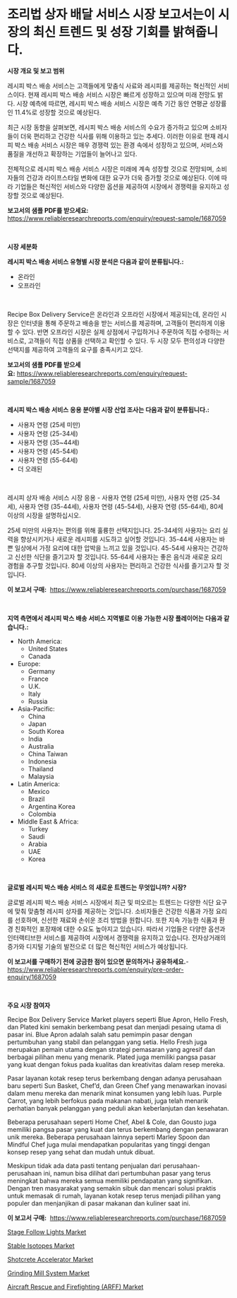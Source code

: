 <p><h1>조리법 상자 배달 서비스 시장 보고서는이 시장의 최신 트렌드 및 성장 기회를 밝혀줍니다.</h1></p><p><strong>시장 개요 및 보고 범위</strong></p>
<p><p>레시피 박스 배송 서비스는 고객들에게 맞춤식 사료와 레시피를 제공하는 혁신적인 서비스이다. 현재 레시피 박스 배송 서비스 시장은 빠르게 성장하고 있으며 미래 전망도 밝다. 시장 예측에 따르면, 레시피 박스 배송 서비스 시장은 예측 기간 동안 연평균 성장률인 11.4%로 성장할 것으로 예상된다. </p><p>최근 시장 동향을 살펴보면, 레시피 박스 배송 서비스의 수요가 증가하고 있으며 소비자들이 더욱 편리하고 건강한 식사를 위해 이용하고 있는 추세다. 이러한 이유로 현재 레시피 박스 배송 서비스 시장은 매우 경쟁력 있는 환경 속에서 성장하고 있으며, 서비스와 품질을 개선하고 확장하는 기업들이 늘어나고 있다.</p><p>전체적으로 레시피 박스 배송 서비스 시장은 미래에 계속 성장할 것으로 전망되며, 소비자들의 건강과 라이프스타일 변화에 대한 요구가 더욱 증가할 것으로 예상된다. 이에 따라 기업들은 혁신적인 서비스와 다양한 옵션을 제공하여 시장에서 경쟁력을 유지하고 성장할 것으로 예상된다.</p></p>
<p><strong>보고서의 샘플 PDF를 받으세요:</strong> <a href="https://www.reliableresearchreports.com/enquiry/request-sample/1687059">https://www.reliableresearchreports.com/enquiry/request-sample/1687059</a></p>
<p>&nbsp;</p>
<p><strong>시장 세분화</strong></p>
<p><strong>레시피 박스 배송 서비스 유형별 시장 분석은 다음과 같이 분류됩니다.:</strong></p>
<p><ul><li>온라인</li><li>오프라인</li></ul></p>
<p>&nbsp;</p>
<p><p>Recipe Box Delivery Service은 온라인과 오프라인 시장에서 제공되는데, 온라인 시장은 인터넷을 통해 주문하고 배송을 받는 서비스를 제공하며, 고객들이 편리하게 이용할 수 있다. 반면 오프라인 시장은 실제 상점에서 구입하거나 주문하여 직접 수령하는 서비스로, 고객들이 직접 상품을 선택하고 확인할 수 있다. 두 시장 모두 편의성과 다양한 선택지를 제공하여 고객들의 요구를 충족시키고 있다.</p></p>
<p><strong>보고서의 샘플 PDF를 받으세요:</strong>&nbsp;<a href="https://www.reliableresearchreports.com/enquiry/request-sample/1687059">https://www.reliableresearchreports.com/enquiry/request-sample/1687059</a></p>
<p>&nbsp;</p>
<p><strong> 레시피 박스 배송 서비스 응용 분야별 시장 산업 조사는 다음과 같이 분류됩니다.:</strong></p>
<p><ul><li>사용자 연령 (25세 미만)</li><li>사용자 연령 (25-34세)</li><li>사용자 연령 (35~44세)</li><li>사용자 연령 (45-54세)</li><li>사용자 연령 (55-64세)</li><li>더 오래된</li></ul></p>
<p>&nbsp;</p>
<p><p>레시피 상자 배송 서비스 시장 응용 - 사용자 연령 (25세 미만), 사용자 연령 (25-34세), 사용자 연령 (35-44세), 사용자 연령 (45-54세), 사용자 연령 (55-64세), 80세 이상의 시장을 설명하십시오.</p><p>25세 미만의 사용자는 편의를 위해 훌륭한 선택지입니다. 25-34세의 사용자는 요리 실력을 향상시키거나 새로운 레시피를 시도하고 싶어할 것입니다. 35-44세 사용자는 바쁜 일상에서 가정 요리에 대한 압박을 느끼고 있을 것입니다. 45-54세 사용자는 건강하고 신선한 식단을 즐기고자 할 것입니다. 55-64세 사용자는 좋은 음식과 새로운 요리 경험을 추구할 것입니다. 80세 이상의 사용자는 편리하고 건강한 식사를 즐기고자 할 것입니다.</p></p>
<p><strong>이 보고서 구매:</strong>&nbsp; <a href="https://www.reliableresearchreports.com/purchase/1687059">https://www.reliableresearchreports.com/purchase/1687059</a></p>
<p>&nbsp;</p>
<p><strong>지역 측면에서 레시피 박스 배송 서비스 지역별로 이용 가능한 시장 플레이어는 다음과 같습니다.:</strong></p>
<p><ul>
    <li>
        North America:
        <ul>
            <li>United States</li>
            <li>Canada</li>
        </ul>
    </li>
    <li>
        Europe:
        <ul>
            <li>Germany</li>
            <li>France</li>
            <li>U.K.</li>
            <li>Italy</li>
            <li>Russia</li>
        </ul>
    </li>
    <li>
        Asia-Pacific:
        <ul>
            <li>China</li>
            <li>Japan</li>
            <li>South Korea</li>
            <li>India</li>
            <li>Australia</li>
            <li>China Taiwan</li>
            <li>Indonesia</li>
            <li>Thailand</li>
            <li>Malaysia</li>
        </ul>
    </li>
    <li>
        Latin America:
        <ul>
            <li>Mexico</li>
            <li>Brazil</li>
            <li>Argentina Korea</li>
            <li>Colombia</li>
        </ul>
    </li>
    <li>
        Middle East & Africa:
        <ul>
            <li>Turkey</li>
            <li>Saudi</li>
            <li>Arabia</li>
            <li>UAE</li>
            <li>Korea</li>
        </ul>
    </li>
    </ul></p>
<p>&nbsp;</p>
<p><strong>글로벌 레시피 박스 배송 서비스 의 새로운 트렌드는 무엇입니까? 시장?</strong></p>
<p><p>글로벌 레시피 박스 배송 서비스 시장에서 최근 및 떠오르는 트렌드는 다양한 식단 요구에 맞춰 맞춤형 레시피 상자를 제공하는 것입니다. 소비자들은 건강한 식품과 가정 요리를 선호하며, 신선한 재료와 손쉬운 조리 방법을 원합니다. 또한 지속 가능한 식품과 환경 친화적인 포장재에 대한 수요도 높아지고 있습니다. 따라서 기업들은 다양한 옵션과 인터랙티브한 서비스를 제공하여 시장에서 경쟁력을 유지하고 있습니다. 전자상거래의 증가와 디지털 기술의 발전으로 더 많은 혁신적인 서비스가 예상됩니다.</p></p>
<p><strong>이 보고서를 구매하기 전에 궁금한 점이 있으면 문의하거나 공유하세요.</strong>- <a href="https://www.reliableresearchreports.com/enquiry/pre-order-enquiry/1687059">https://www.reliableresearchreports.com/enquiry/pre-order-enquiry/1687059</a></p>
<p>&nbsp;</p>
<p><strong>주요 시장 참여자</strong></p>
<p><p>Recipe Box Delivery Service Market players seperti Blue Apron, Hello Fresh, dan Plated kini semakin berkembang pesat dan menjadi pesaing utama di pasar ini. Blue Apron adalah salah satu pemimpin pasar dengan pertumbuhan yang stabil dan pelanggan yang setia. Hello Fresh juga merupakan pemain utama dengan strategi pemasaran yang agresif dan berbagai pilihan menu yang menarik. Plated juga memiliki pangsa pasar yang kuat dengan fokus pada kualitas dan kreativitas dalam resep mereka.</p><p>Pasar layanan kotak resep terus berkembang dengan adanya perusahaan baru seperti Sun Basket, Chef’d, dan Green Chef yang menawarkan inovasi dalam menu mereka dan menarik minat konsumen yang lebih luas. Purple Carrot, yang lebih berfokus pada makanan nabati, juga telah menarik perhatian banyak pelanggan yang peduli akan keberlanjutan dan kesehatan.</p><p>Beberapa perusahaan seperti Home Chef, Abel & Cole, dan Gousto juga memiliki pangsa pasar yang kuat dan terus berkembang dengan penawaran unik mereka. Beberapa perusahaan lainnya seperti Marley Spoon dan Mindful Chef juga mulai mendapatkan popularitas yang tinggi dengan konsep resep yang sehat dan mudah untuk dibuat.</p><p>Meskipun tidak ada data pasti tentang penjualan dari perusahaan-perusahaan ini, namun bisa dilihat dari pertumbuhan pasar yang terus meningkat bahwa mereka semua memiliki pendapatan yang signifikan. Dengan tren masyarakat yang semakin sibuk dan mencari solusi praktis untuk memasak di rumah, layanan kotak resep terus menjadi pilihan yang populer dan menjanjikan di pasar makanan dan kuliner saat ini.</p></p>
<p><strong>이 보고서 구매:</strong>&nbsp;&nbsp;<a href="https://www.reliableresearchreports.com/purchase/1687059">https://www.reliableresearchreports.com/purchase/1687059</a></p>
<p><p><a href="https://github.com/Hazelklievgspy6vdcsmu106w/Market-Research-Report-List-1/blob/main/stage-follow-lights-market.md">Stage Follow Lights Market</a></p><p><a href="https://view.publitas.com/reportprime-1/stable-isotopes-market-centers-on-aspects-such-as-market-growth-market-share-market-opportunity-and-projected-forecasts-spanning-from-2024-to-2031/">Stable Isotopes Market</a></p><p><a href="https://view.publitas.com/reportprime-1/shotcrete-accelerator-market-research-report-forecasted-for-period-from-2024-2031-by-market-type-market-application-and-region/">Shotcrete Accelerator Market</a></p><p><a href="https://noble-drawer-34c.notion.site/Grinding-Mill-System-Market-Dynamics-2024-2031-Also-about-Its-Market-Trends-Projections-and-Oppor-96bc2ddedcba4b80bfbe7dd60cb70bbc">Grinding Mill System Market</a></p><p><a href="https://three-jumbo-f6d.notion.site/Aircraft-Rescue-and-Firefighting-ARFF-Market-Offer-Valuable-Insights-into-Market-Size-Market-Shar-19ce48e857db4755b2520be4f4ff7738">Aircraft Rescue and Firefighting (ARFF) Market</a></p></p>
